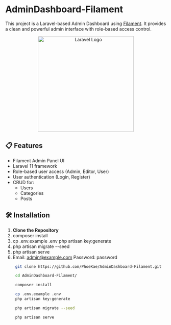 # AdminDashboard-Filament

This project is a Laravel-based Admin Dashboard using [Filament](https://filamentphp.com/). It provides a clean and powerful admin interface with role-based access control.

<p align="center">
    <a href="https://laravel.com" target="_blank">
        <img src="https://raw.githubusercontent.com/laravel/art/master/logo-lockup/5%20SVG/2%20CMYK/1%20Full%20Color/laravel-logolockup-cmyk-red.svg" width="300" alt="Laravel Logo">
    </a>
</p>

## 📋 Features

- Filament Admin Panel UI
- Laravel 11 framework
- Role-based user access (Admin, Editor, User)
- User authentication (Login, Register)
- CRUD for:
  - Users
  - Categories
  - Posts

## 🛠 Installation

1. **Clone the Repository**
2. composer install
3. cp .env.example .env
   php artisan key:generate
4. php artisan migrate --seed
5. php artisan serve
6. Email: admin@example.com
   Password: password
   ```bash
    git clone https://github.com/PhoeKae/AdminDashboard-Filament.git

    cd AdminDashboard-Filament/

    composer install

    cp .env.example .env
    php artisan key:generate

    php artisan migrate --seed

    php artisan serve
